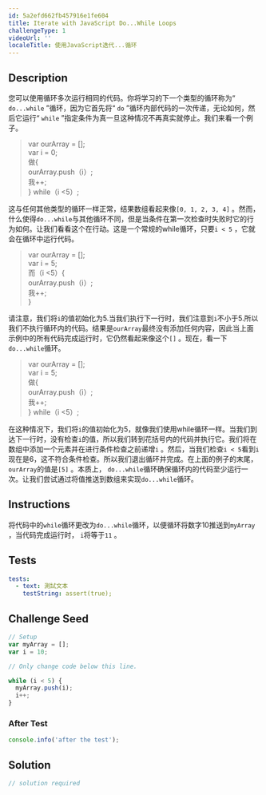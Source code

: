 ```yaml
---
id: 5a2efd662fb457916e1fe604
title: Iterate with JavaScript Do...While Loops
challengeType: 1
videoUrl: ''
localeTitle: 使用JavaScript迭代...循环
---
```


## Description
<section id="description">您可以使用循环多次运行相同的代码。你将学习的下一个类型的循环称为“ <code>do...while</code> ”循环，因为它首先将“ <code>do</code> ”循环内部代码的一次传递，无论如何，然后它运行“ <code>while</code> ”指定条件为真一旦这种情况不再真实就停止。我们来看一个例子。 <blockquote> var ourArray = []; <br> var i = 0; <br>做{ <br> ourArray.push（ⅰ）; <br>我++; <br> } while（i &lt;5）; </blockquote>这与任何其他类型的循环一样正常，结果数组看起来像<code>[0, 1, 2, 3, 4]</code> 。然而，什么使得<code>do...while</code>与其他循环不同，但是当条件在第一次检查时失败时它的行为如何。让我们看看这个在行动。这是一个常规的while循环，只要<code>i &lt; 5</code> ，它就会在循环中运行代码。 <blockquote> var ourArray = []; <br> var i = 5; <br>而（i &lt;5）{ <br> ourArray.push（ⅰ）; <br>我++; <br> } </blockquote>请注意，我们将<code>i</code>的值初始化为5.当我们执行下一行时，我们注意到<code>i</code>不小于5.所以我们不执行循环内的代码。结果是<code>ourArray</code>最终没有添加任何内容，因此当上面示例中的所有代码完成运行时，它仍然看起来像这个<code>[]</code> 。现在，看一下<code>do...while</code>循环。 <blockquote> var ourArray = []; <br> var i = 5; <br>做{ <br> ourArray.push（ⅰ）; <br>我++; <br> } while（i &lt;5）; </blockquote>在这种情况下，我们将<code>i</code>的值初始化为5，就像我们使用while循环一样。当我们到达下一行时，没有检查<code>i</code>的值，所以我们转到花括号内的代码并执行它。我们将在数组中添加一个元素并在进行条件检查之前递增<code>i</code> 。然后，当我们检查<code>i &lt; 5</code>看到<code>i</code>现在是6，这不符合条件检查。所以我们退出循环并完成。在上面的例子的末尾， <code>ourArray</code>的值是<code>[5]</code> 。本质上， <code>do...while</code>循环确保循环内的代码至少运行一次。让我们尝试通过将值推送到数组来实现<code>do...while</code>循环。 </section>

## Instructions
<section id="instructions">将代码中的<code>while</code>循环更改为<code>do...while</code>循环，以便循环将数字10推送到<code>myArray</code> ，当代码完成运行时， <code>i</code>将等于<code>11</code> 。 </section>

## Tests
<section id='tests'>

```yml
tests:
  - text: 測試文本
    testString: assert(true);

```

</section>

## Challenge Seed
<section id='challengeSeed'>

<div id='js-seed'>

```js
// Setup
var myArray = [];
var i = 10;

// Only change code below this line.

while (i < 5) {
  myArray.push(i);
  i++;
}

```

</div>


### After Test
<div id='js-teardown'>

```js
console.info('after the test');
```

</div>

</section>

## Solution
<section id='solution'>

```js
// solution required
```
</section>
